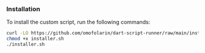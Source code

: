 ### Installation

To install the custom script, run the following commands:

```bash
curl -LO https://github.com/omofolarin/dart-script-runner/raw/main/installer.sh
chmod +x installer.sh
./installer.sh
```

